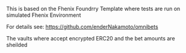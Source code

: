This is based on the Fhenix Foundrry Template where tests are run on simulated Fhenix Environment

For details see: https://github.com/enderNakamoto/omnibets

The vaults where accept encrypted ERC20 and the bet amounts are sheilded
